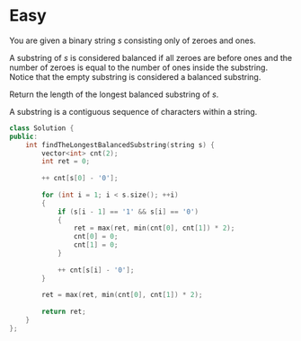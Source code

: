 # Easy

You are given a binary string $s$ consisting only of zeroes and ones.

A substring of $s$ is considered balanced if all zeroes are before ones and the number of zeroes is equal to the number of ones inside the substring. Notice that the empty substring is considered a balanced substring.

Return the length of the longest balanced substring of $s$.

A substring is a contiguous sequence of characters within a string.

```cpp
class Solution {
public:
    int findTheLongestBalancedSubstring(string s) {
        vector<int> cnt(2);
        int ret = 0;
        
        ++ cnt[s[0] - '0'];
        
        for (int i = 1; i < s.size(); ++i)
        {
            if (s[i - 1] == '1' && s[i] == '0')
            {
                ret = max(ret, min(cnt[0], cnt[1]) * 2);
                cnt[0] = 0;
                cnt[1] = 0;
            }
            
            ++ cnt[s[i] - '0'];
        }
        
        ret = max(ret, min(cnt[0], cnt[1]) * 2);
        
        return ret;
    }
};
```
